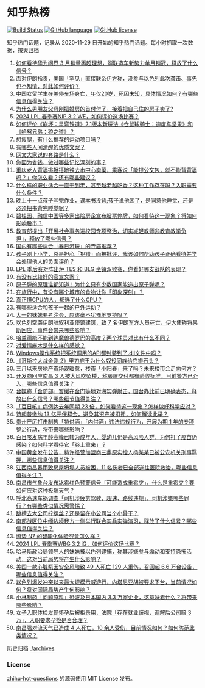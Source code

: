 # 知乎热榜
[![Build Status](https://github.com/ToWeLong/zhihu-hot-questions/workflows/CI/badge.svg)](https://github.com/ToWeLong/zhihu-hot-questions/actions)
[![GitHub language](https://img.shields.io/badge/language-golang-orange.svg)](https://golang.org/)
[![GitHub license](https://img.shields.io/github/license/ToWeLong/zhihu-hot-questions)](https://github.com/ToWeLong/zhihu-hot-questions/blob/main/LICENSE)

知乎热门话题，记录从 2020-11-29 日开始的知乎热门话题。每小时抓取一次数据，按天[归档](./archives)

<!-- BEGIN -->

1. [如何看待华为问界 3 月销量再超理想，蝉联造车新势力单月销冠，释放了什么信号？](https://www.zhihu.com/question/651282205)
1. [面对伊朗指责，美国「罕见」直接联系伊方称，没参与以色列此次袭击、事先也不知情，对此如何评价？](https://www.zhihu.com/question/651351451)
1. [中国女留学生在美停车场身亡，年仅20岁，死因未知，具体情况如何？有哪些信息值得关注？](https://www.zhihu.com/question/651345241)
1. [为什么男朋友父母刚把婚房的首付付了，接着把自己住的房子卖了?](https://www.zhihu.com/question/648115887)
1. [2024 LPL 春季赛NIP 3:2 WE，如何评价这场比赛？](https://www.zhihu.com/question/651342497)
1. [如何评价《崩坏：星穹铁道》2.1版本新玩法《仓鼠球骑士：速度与坚果》和《哈努兄弟：狼之道》？](https://www.zhihu.com/question/651250883)
1. [想瘦腿，有什么推荐的运动项目吗？](https://www.zhihu.com/question/651390292)
1. [有哪些人间清醒的优质文案？](https://www.zhihu.com/question/651292398)
1. [网文大家说的套路是什么？](https://www.zhihu.com/question/646721273)
1. [你因为省钱，做过哪些记忆深刻的事？](https://www.zhihu.com/question/649630140)
1. [重庆老人背篓挑担搭地铁去市中心卖菜，乘客说「能提公文包，就不能背背篓吗？」你怎么看？还有哪些建议？](https://www.zhihu.com/question/650778896)
1. [什么样的职业适合一直干到老，甚至越老越吃香？这种工作存在吗？入职需要什么条件？](https://www.zhihu.com/question/650684713)
1. [晚上十一点孩子写完作业，课本书没背;孩子说他困了，是同意他睡觉，还是必须把书背完睡觉呢？](https://www.zhihu.com/question/649289243)
1. [碧桂园、融信中国等多家出险房企宣布股票停牌，如何看待这一现象？将如何影响股市？](https://www.zhihu.com/question/651286505)
1. [教育部提出「开展社会事务进校园专项整治，切实减轻教师非教育教学负担」，释放了哪些信号？](https://www.zhihu.com/question/651337608)
1. [国内有哪些适合「春日游玩」的寺庙推荐？](https://www.zhihu.com/question/647555766)
1. [孩子刚上小学，总是担心「犯错」而被批评，我该如何帮助孩子正确看待并学会处理他人的负面评价？](https://www.zhihu.com/question/650173272)
1. [LPL 季后赛对阵出炉 TES 和 BLG 坐镇双败赛，你看好哪支战队的表现？](https://www.zhihu.com/question/650510493)
1. [有没有比较好的官宣文案？](https://www.zhihu.com/question/650857405)
1. [原子弹的原理谁都知道！为什么只有少数国家能造出原子弹呢？](https://www.zhihu.com/question/642655337)
1. [在旅行中，有没有哪个城市的食物让你「印象深刻」？](https://www.zhihu.com/question/646983451)
1. [真正懂CPU的人，都选了什么CPU？](https://www.zhihu.com/question/650705759)
1. [有哪些适合和孩子一起的户外运动？](https://www.zhihu.com/question/650754766)
1. [大一的妹妹要考注会，应该毫不犹豫地支持吗？](https://www.zhihu.com/question/650924641)
1. [以色列空袭伊朗驻叙利亚使馆建筑，致 7 名伊朗军方人员死亡，伊大使称将果断回应，事件会带来哪些影响？](https://www.zhihu.com/question/651272245)
1. [哈兰德能不能到达魔兽德罗巴的高度？两个球员对比有什么不同？](https://www.zhihu.com/question/529927465)
1. [对爱情麻木是什么样的感觉？](https://www.zhihu.com/question/302068530)
1. [Windows操作系统把系统调用的API都封装到了.dll文件中吗？](https://www.zhihu.com/question/650561746)
1. [《哥斯拉大战金刚 2》里刀疤王为什么奴役同族给它搬石头？](https://www.zhihu.com/question/650885261)
1. [三月以来房地产市场现暖意，楼市「小阳春」来了吗？未来楼市会走向何方？](https://www.zhihu.com/question/651340265)
1. [开发商回应南昌 3 人被大风吹坠楼，称房屋交付都有验收标准，目前警方已介入，哪些信息值得关注？](https://www.zhihu.com/question/651310280)
1. [台媒称「金防部」暂缓在金门等地对海实弹射击，国台办此前已明确表态，释放出什么信号？哪些细节值得关注？](https://www.zhihu.com/question/651282474)
1. [「百日咳」病例达去年同期 23 倍，如何看待这一现象？怎样做好科学应对？](https://www.zhihu.com/question/651340946)
1. [特朗普缴纳 13 亿元保释金，避免其资产被扣押，如何解读此举？](https://www.zhihu.com/question/651285592)
1. [贵州严厉打击制售「特供酒」「内供酒」违法违规行为，开展为期 1 年的专项整治行动，将带来哪些影响？](https://www.zhihu.com/question/651330991)
1. [百日咳发病年龄高峰已转为成年人，婴幼儿仍是高风险人群，为何打了疫苗仍感染？如何科学看待它「卷土重来」？](https://www.zhihu.com/question/651274619)
1. [中国黄金发布公告，特许经营加盟商三鼎原实控人杨某某已被公安机关刑事羁押，哪些信息值得关注？](https://www.zhihu.com/question/651220240)
1. [江西南昌暴雨致房屋坍塌人员被困，11 名伤者已全部送往医院救治，哪些信息值得关注？](https://www.zhihu.com/question/651358529)
1. [南昌市气象台发布冰雹红色预警信号「可能造成重雹灾」，什么是重雹灾？要如何应对这种极端天气？](https://www.zhihu.com/question/651343451)
1. [呼北高速车祸调查「司机涉疲劳驾驶、超速、路线违规」，司机涉嫌哪些罪行？有哪些类似情况需警惕？](https://www.zhihu.com/question/651331558)
1. [跳槽去大公司拧螺丝？还是留在小公司当个小骨干？](https://www.zhihu.com/question/650823281)
1. [南部战区位中缅边境我方一侧举行联合实兵实弹演习，释放了什么信号？哪些信息值得关注？](https://www.zhihu.com/question/651275844)
1. [腾势 N7 的智能化体验究竟怎么样？](https://www.zhihu.com/question/651201233)
1. [2024 LPL 春季赛WBG 3:2 iG，如何评价这场比赛？](https://www.zhihu.com/question/651190121)
1. [哈马斯政治局领导人的妹妹被以色列逮捕，称其涉嫌参与煽动和支持恐怖活动，这对当前局势将产生什么影响？](https://www.zhihu.com/question/651187979)
1. [美国一款心脏泵因安全风险致 49 人死亡 129 人重伤，召回超 6.6 万台设备，哪些信息值得关注？](https://www.zhihu.com/question/650978306)
1. [以色列爆发冲突以来最大规模示威游行，内塔尼亚胡被要求下台，当前情况如何？将对国际局势产生何影响？](https://www.zhihu.com/question/651157828)
1. [小林制药「问题原料」恐波及日本国内 3.3 万家企业，这意味着什么？将带来哪些影响？](https://www.zhihu.com/question/651290735)
1. [女子入职体检发现怀孕后被拒录用，法院「存在就业歧视，调解后公司赔 3 万」，入职要求孕检是否合理？](https://www.zhihu.com/question/651284780)
1. [南昌强对流天气已造成 4 人死亡，10 余人受伤，目前情况如何？如何防范此类情况？](https://www.zhihu.com/question/651153849)

<!-- END -->

历史归档 [./archives](./archives)


### License
[zhihu-hot-questions](https://github.com/towelong/zhihu-hot-questions) 的源码使用 MIT License 发布。